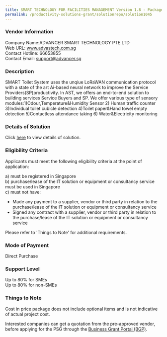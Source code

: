 ```yaml
---
title: SMART TECHNOLOGY FOR FACILITIES MANAGEMENT Version 1.8 - Package A (2 sets of Toilets)- Complete
permalink: /productivity-solutions-grant/solutionrepo/solution1045
---
```


### Vendor Information
Company Name:ADVANCER SMART TECHNOLOGY PTE LTD <br>Web URL: www.advastech.com.sg <br>Contact Hotline: 66653855 <br>Contact Email: support@advancer.sg <br>

### Description

SMART Toilet System uses the unqiue LoRaWAN communication protocol with a state of the art Ai-based neural network to improve the Service Providers(SP)productivity. In AST, we offers an end-to-end solution to building services Service Buyers and SP. 
We offer various type of sensory modules:1)Odour,Temperature&Humidity Sensor 2) Human traffic counter 3)Individual toilet cubicle detection 4)Toilet paper&Hand towel empty detection 5)Contactless attendance taking 6) Water&Electricity monitoring

### Details of Solution

Click <a href='https://www.gobusiness.gov.sg/images/psg/Desensitised_Advancer_20200342_Annex_3_Part_1.pdf' target='_blank'>here</a> to view details of solution.

### Eligibility Criteria

Applicants must meet the following eligibility criteria at the point of application:

a) must be registered in Singapore <br>
b) purchase/lease of the IT solution or equipment or consultancy service must be used in Singapore <br>
c) must not have:
- Made any payment to a supplier, vendor or third party in relation to the purchase/lease of the IT solution or equipment or consultancy service
- Signed any contract with a supplier, vendor or third party in relation to the purchase/lease of the IT solution or equipment or consultancy service

Please refer to 'Things to Note' for additional requirements.

### Mode of Payment
Direct Purchase

### Support Level
Up to 80% for SMEs <br>
Up to 80% for non-SMEs

### Things to Note
Cost in price package does not include optional items and is not indicative of actual project cost.

Interested companies can get a quotation from the pre-approved vendor, before applying for the PSG through the <a target='_blank' href='https://www.businessgrants.gov.sg/'>Business Grant Portal (BGP)</a>.
